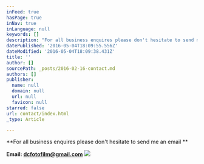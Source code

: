 ```yaml
---
inFeed: true
hasPage: true
inNav: true
inLanguage: null
keywords: []
description: "For all business enquires please don't hesitate to send me an email "
datePublished: '2016-05-04T18:09:55.556Z'
dateModified: '2016-05-04T18:09:38.431Z'
title: ''
author: []
sourcePath: _posts/2016-02-16-contact.md
authors: []
publisher:
  name: null
  domain: null
  url: null
  favicon: null
starred: false
url: contact/index.html
_type: Article

---
```

**For all business enquires please don't hesitate to send me an email **

**Email: dcfotofilm@gmail.com**
![](https://the-grid-user-content.s3-us-west-2.amazonaws.com/14791dca-e485-42f8-a2ed-8009868249d2.jpg)